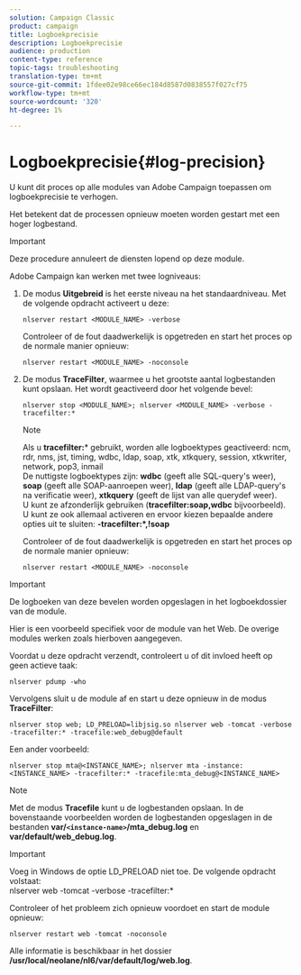 ```yaml
---
solution: Campaign Classic
product: campaign
title: Logboekprecisie
description: Logboekprecisie
audience: production
content-type: reference
topic-tags: troubleshooting
translation-type: tm+mt
source-git-commit: 1fdee02e98ce66ec184d8587d0838557f027cf75
workflow-type: tm+mt
source-wordcount: '320'
ht-degree: 1%

---
```



# Logboekprecisie{#log-precision}

U kunt dit proces op alle modules van Adobe Campaign toepassen om logboekprecisie te verhogen.

Het betekent dat de processen opnieuw moeten worden gestart met een hoger logbestand.

>[!IMPORTANT]
>
>Deze procedure annuleert de diensten lopend op deze module.

Adobe Campaign kan werken met twee logniveaus:

1. De modus **Uitgebreid** is het eerste niveau na het standaardniveau. Met de volgende opdracht activeert u deze:

   ```
   nlserver restart <MODULE_NAME> -verbose 
   ```

   Controleer of de fout daadwerkelijk is opgetreden en start het proces op de normale manier opnieuw:

   ```
   nlserver restart <MODULE_NAME> -noconsole
   ```

1. De modus **TraceFilter**, waarmee u het grootste aantal logbestanden kunt opslaan. Het wordt geactiveerd door het volgende bevel:

   ```
   nlserver stop <MODULE_NAME>; nlserver <MODULE_NAME> -verbose -tracefilter:*
   ```

   >[!NOTE]
   >
   >Als u **tracefilter:*** gebruikt, worden alle logboektypes geactiveerd: ncm, rdr, nms, jst, timing, wdbc, ldap, soap, xtk, xtkquery, session, xtkwriter, network, pop3, inmail\
   >De nuttigste logboektypes zijn: **wdbc** (geeft alle SQL-query&#39;s weer), **soap** (geeft alle SOAP-aanroepen weer), **ldap** (geeft alle LDAP-query&#39;s na verificatie weer), **xtkquery** (geeft de lijst van alle querydef weer).\
   >U kunt ze afzonderlijk gebruiken (**tracefilter:soap,wdbc** bijvoorbeeld). U kunt ze ook allemaal activeren en ervoor kiezen bepaalde andere opties uit te sluiten: **-tracefilter:*,!soap**

   Controleer of de fout daadwerkelijk is opgetreden en start het proces op de normale manier opnieuw:

   ```
   nlserver restart <MODULE_NAME> -noconsole
   ```

>[!IMPORTANT]
>
>De logboeken van deze bevelen worden opgeslagen in het logboekdossier van de module.

Hier is een voorbeeld specifiek voor de module van het Web. De overige modules werken zoals hierboven aangegeven.

Voordat u deze opdracht verzendt, controleert u of dit invloed heeft op geen actieve taak:

```
nlserver pdump -who
```

Vervolgens sluit u de module af en start u deze opnieuw in de modus **TraceFilter**:

```
nlserver stop web; LD_PRELOAD=libjsig.so nlserver web -tomcat -verbose -tracefilter:* -tracefile:web_debug@default
```

Een ander voorbeeld:

```
nlserver stop mta@<INSTANCE_NAME>; nlserver mta -instance:<INSTANCE_NAME> -tracefilter:* -tracefile:mta_debug@<INSTANCE_NAME>
```

>[!NOTE]
>
>Met de modus **Tracefile** kunt u de logbestanden opslaan. In de bovenstaande voorbeelden worden de logbestanden opgeslagen in de bestanden **var/`<instance-name>`/mta_debug.log** en **var/default/web_debug.log**.

>[!IMPORTANT]
>
>Voeg in Windows de optie LD_PRELOAD niet toe. De volgende opdracht volstaat:\
>nlserver web -tomcat -verbose -tracefilter:*

Controleer of het probleem zich opnieuw voordoet en start de module opnieuw:

```
nlserver restart web -tomcat -noconsole
```

Alle informatie is beschikbaar in het dossier **/usr/local/neolane/nl6/var/default/log/web.log**.

